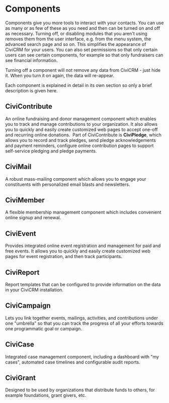Components
==========

Components give you more tools to interact with your contacts. You can
use as many or as few of these as you need and then can be turned on and
off as necessary. Turning off, or disabling modules that you aren't
using removes them from the user interface, e.g. from the menu system,
the advanced search page and so on. This simplifies the appearance of
CiviCRM for your users. You can also set permissions so that only
certain users can see certain components, for example so that only
fundraisers can see financial information. 

Turning off a component will not remove any data from CiviCRM - just
hide it. When you turn it on again, the data will re-appear.

Each component is explained in detail in its own section so only a brief
description is given here.

CiviContribute
--------------

An online fundraising and donor management component which enables you
to track and manage contributions to your organization. It also allows
you to quickly and easily create customized web pages to accept one-off
and recurring online donations.  Part of CiviContribute is
**CiviPledge**, which allows you to record and track pledges, send
pledge acknowledgements and payment reminders, configure online
contribution pages to support self-service pledging and pledge payments.

**CiviMail**  
---------------

A robust mass-mailing component which allows you to engage your
constituents with personalized email blasts and newsletters.

**CiviMember**
--------------

A flexible membership management component which includes convenient
online signup and renewal.

**CiviEvent**
-------------

Provides integrated online event registration and management for paid
and free events. It allows you to quickly and easily create customized
web pages for event registration, and then track participants.

**CiviReport**
--------------

Report templates that can be configured to provide information on the
data in your CiviCRM installation. 

**CiviCampaign**
----------------

Lets you link together events, mailings, activities, and contributions
under one "umbrella" so that you can track the progress of all your
efforts towards one programmatic goal or campaign.

**CiviCase**
------------

Integrated case management component, including a dashboard with "my
cases", automated case timelines and configurable audit reports.

**CiviGrant**
-------------

Designed to be used by organizations that distribute funds to others,
for example foundations, grant givers, etc.




